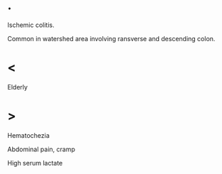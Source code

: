 # .

Ischemic colitis.

Common in watershed area involving ransverse and descending colon.

# <

Elderly

# >

Hematochezia

Abdominal pain, cramp

High serum lactate
